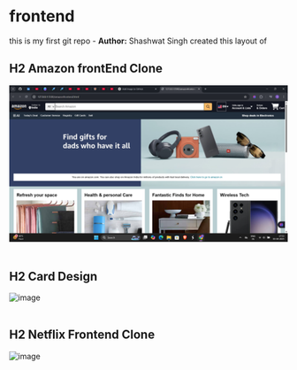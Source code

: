 # frontend
<strond>this is my first git repo - **Author:** Shashwat Singh
created this layout of 


## H2 Amazon frontEnd Clone



![image](https://github.com/itsshashwatsingh/amazon-clone-frontend/blob/main/Screenshot%202025-04-03%20175317.png?raw=true)<br><br>


## H2 Card Design
  



![image](https://github.com/itsshashwatsingh/frontend/blob/main/Screenshot%202025-04-04%20180133.png?raw=true)<br><br>


## H2 Netflix Frontend Clone


![image](https://github.com/itsshashwatsingh/frontend/blob/main/Screenshot%202025-04-09%20000040.png)
